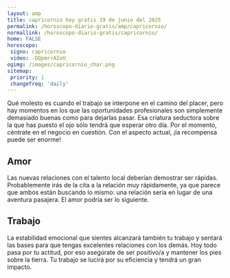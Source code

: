 ```yaml
---
layout: amp
title: capricornio hoy gratis 19 de junio del 2025 
permalink: /horoscopo-diario-gratis/amp/capricornio/
normallink: /horoscopo-diario-gratis/capricornio/
home: FALSE
horoscopo:
 signo: capricornio
 video: -DQpmrrAIeU
ogimg: /images/capricornio_char.png
sitemap:
 priority: 1
 changefreq: 'daily'
---
```



Qué molesto es cuando el trabajo se interpone en el camino del placer, pero hay momentos en los que las oportunidades profesionales son simplemente demasiado buenas como para dejarlas pasar. Esa criatura seductora sobre la que has puesto el ojo sólo tendrá que esperar otro día. Por el momento, céntrate en el negocio en cuestión. Con el aspecto actual, ¡la recompensa puede ser enorme!

## Amor

Las nuevas relaciones con el talento local deberían demostrar ser rápidas. Probablemente irás de la cita a la relación muy rápidamente, ya que parece que ambos están buscando lo mismo: una relación seria en lugar de una aventura pasajera. El amor podría ser lo siguiente.

## Trabajo

La estabilidad emocional que sientes alcanzará también tu trabajo y sentará las bases para que tengas excelentes relaciones con los demás. Hoy todo pasa por tu actitud, por eso asegúrate de ser positivo/a y mantener los pies sobre la tierra. Tu trabajo se lucirá por su eficiencia y tendrá un gran impacto.